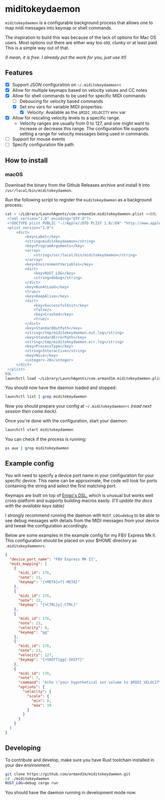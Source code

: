 # miditokeydaemon

`miditokeydaemon` is a configurable background process that allows one to map midi messages into keymap or shell commands.

The inspiration to build this was because of the lack of options for Mac OS users. Most options out there are either way too old, clunky or at least paid.
This is a simple way out of that. 

_(I mean, it is free. I already put the work for you, just use it!)_

## Features

- [x] Support JSON configuration on `~/.miditokeydaemonrc`
- [x] Allow for multiple keymaps based on velocity values and CC notes
- [x] Allow for shell commands to be used for specific MIDI commands
    - [ ] Deboucing for velocity based commands
    - [x] Set env vars for variable MIDI properties:
        - [x] Velocity: Available as the `$MIDI_VELOCITY` env var
- [x] Allow for rescaling velocity levels to a specific range.
    - Velocity ranges are usually from 0 to 127, and one might want to increase or decrease this range. The configuration file supports setting a range for velocity messages being used in commands.
- [ ] Support for mouse events
- [ ] Specify configuration file path

## How to install

### macOS

Download the binary from the Github Releases archive and install it into `/usr/local/bin/miditokeydaemon`.

Run the following script to register the `miditokeydaemon` as a background process:

```sh
cat > ~/Library/LaunchAgents/com.armand1m.miditokeydaemon.plist <<EOL
 <?xml version="1.0" encoding="UTF-8"?>
 <!DOCTYPE plist PUBLIC "-//Apple//DTD PLIST 1.0//EN" "http://www.apple.com/DTDs/PropertyList-1.0.dtd">
 <plist version="1.0">
     <dict>
         <key>Label</key>
         <string>miditokeydaemon</string>
         <key>ProgramArguments</key>
         <array>
             <string>/usr/local/bin/miditokeydaemon</string>
         </array>
         <key>EnvironmentVariables</key>
         <dict>
             <key>RUST_LOG</key>
             <string>debug</string>
         </dict>
         <key>RunAtLoad</key>
         <true/>
         <key>KeepAlive</key>
         <dict>
             <key>SuccessfulExit</key>
             <false/>
             <key>Crashed</key>
             <true/>
         </dict>
         <key>StandardOutPath</key>
         <string>/tmp/miditokeydaemon.out.log</string>
         <key>StandardErrorPath</key>
         <string>/tmp/miditokeydaemon.err.log</string>
         <key>ProcessType</key>
         <string>Interactive</string>
         <key>Nice</key>
         <integer>-20</integer>
     </dict>
 </plist>
EOL
launchctl load ~/Library/LaunchAgents/com.armand1m.miditokeydaemon.plist
```

You should now have the daemon loaded and stopped:

```sh
launchctl list | grep miditokeydaemon
```

Now you should prepare your config at `~/.miditokeydaemonrc` _(read next session then come back)_.

Once you're done with the configuration, start your daemon:

```sh
launchctl start miditokeydaemon
```

You can check if the process is running:

```sh
ps aux | grep miditokeydaemon
```

## Example config

You will need to specify a device port name in your configuration for your specific device. This name can be approximate, the code will look for ports containing the string and select the first matching port.

Keymaps are built on top of [Enigo's DSL](https://docs.rs/enigo/latest/src/enigo/dsl.rs.html#1-289), which is unusual but works well cross-platform and supports building macros easily. _(I'll update the docs with the available keys table)_

I strongly recommend running the daemon with `RUST_LOG=debug` to be able to see debug messages with details from the MIDI messages from your device and tweak the configuration accordingly.

Below are some examples in the example config for my FBV Express Mk II. This configuration should be placed on your $HOME directory as `.miditokeydaemonrc`.

```json
{
  "device_port_name": "FBV Express Mk II",
  "midi_mapping": [
    {
      "midi_id": 176,
      "note": 21,
      "keymap": "{+META}xf{-META}"
    },
    {
      "midi_id": 176,
      "note": 22,
      "keymap": "{+CTRL}y{-CTRL}"
    },
    {
      "midi_id": 176,
      "note": 23,
      "velocity": 0,
      "keymap": "gg"
    },
    {
      "midi_id": 176,
      "note": 23,
      "velocity": 127,
      "keymap": "{+SHIFT}gg{-SHIFT}"
    },
    {
      "midi_id": 176,
      "note": 7,
      "command": "echo \"your hypothetical set volume to $MIDI_VELOCITY command\"",
      "options": {
        "velocity": {
          "scale": {
            "min": 0,
            "max": 10
          }
        }
      }
    }
  ] 
}
```

## Developing

To contribute and develop, make sure you have Rust toolchain installed in your dev environment.

```sh
git clone https://github.com/armand1m/miditokeydaemon.git
cd ./miditokeydaemon
RUST_LOG=debug cargo run
```

You should have the daemon running in development mode now.


